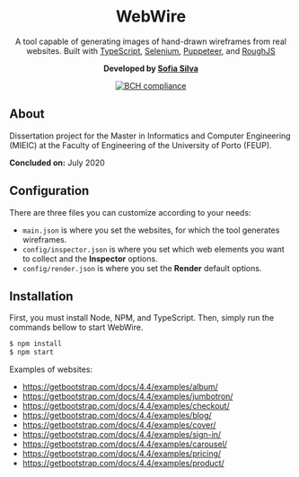 <h1 align="center">
  WebWire
</h1>
<p align="center">
A tool capable of generating images of hand-drawn wireframes from real websites. Built with <a href="https://www.typescriptlang.org" target="_blank">TypeScript</a>, <a href="https://www.selenium.dev" target="_blank">Selenium</a>, <a href="https://pptr.dev" target="_blank">Puppeteer</a>, and <a href="https://roughjs.com" target="_blank">RoughJS</a>
</p>
<p align="center">
  <strong>Developed by
  <a href="https://github.com/bchiang7/v1" target="_blank">Sofia Silva</a>
  </strong>
</p>
<p align="center">
  <a href="https://bettercodehub.com/" target="_blank">
    <img src="https://bettercodehub.com/edge/badge/literallysofia/feup-diss?branch=master&token=fe9608ed80cf9ba6a124bf6fe3c5f8eff18316c5" alt="BCH compliance" />
  </a>
</p>

## About

Dissertation project for the Master in Informatics and Computer Engineering (MIEIC) at the Faculty of Engineering of the University of Porto (FEUP).

**Concluded on:** July 2020

## Configuration

There are three files you can customize according to your needs:

* ```main.json``` is where you set the websites, for which the tool generates wireframes.
* ```config/inspector.json``` is where you set which web elements you want to collect and the **Inspector** options.
* ```config/render.json``` is where you set the **Render** default options.

## Installation

First, you must install Node, NPM, and TypeScript. Then, simply run the commands bellow to start WebWire.

```bash
$ npm install
$ npm start
```

Examples of websites:

* https://getbootstrap.com/docs/4.4/examples/album/
* https://getbootstrap.com/docs/4.4/examples/jumbotron/
* https://getbootstrap.com/docs/4.4/examples/checkout/
* https://getbootstrap.com/docs/4.4/examples/blog/
* https://getbootstrap.com/docs/4.4/examples/cover/
* https://getbootstrap.com/docs/4.4/examples/sign-in/
* https://getbootstrap.com/docs/4.4/examples/carousel/
* https://getbootstrap.com/docs/4.4/examples/pricing/
* https://getbootstrap.com/docs/4.4/examples/product/
